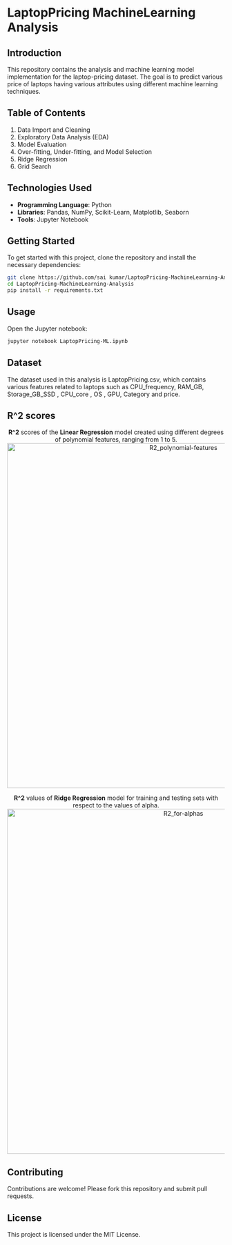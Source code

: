 # LaptopPricing MachineLearning Analysis

## Introduction
This repository contains the analysis and machine learning model implementation for the laptop-pricing dataset. The goal is to predict various price of laptops having various attributes using different machine learning techniques.

## Table of Contents
1. Data Import and Cleaning
2. Exploratory Data Analysis (EDA)
3. Model Evaluation
4. Over-fitting, Under-fitting, and Model Selection
5. Ridge Regression
6. Grid Search

## Technologies Used
- **Programming Language**: Python
- **Libraries**: Pandas, NumPy, Scikit-Learn, Matplotlib, Seaborn
- **Tools**: Jupyter Notebook

## Getting Started
To get started with this project, clone the repository and install the necessary dependencies:
```bash
git clone https://github.com/sai kumar/LaptopPricing-MachineLearning-Analysis.git
cd LaptopPricing-MachineLearning-Analysis
pip install -r requirements.txt
```

## Usage
Open the Jupyter notebook:
```bash
jupyter notebook LaptopPricing-ML.ipynb
```

## Dataset
The dataset used in this analysis is LaptopPricing.csv, which contains various features related to laptops such as CPU_frequency, RAM_GB, Storage_GB_SSD , CPU_core , OS , GPU, Category and price.

## R^2 scores
<div align="center">
  
  **R^2** scores of the **Linear Regression** model created using different degrees of polynomial features, ranging from 1 to 5.
  <img src="src/R2_1.png" alt="R2_polynomial-features" width="800"/>
  
  **R^2** values of **Ridge Regression** model for training and testing sets with respect to the values of alpha.
  <img src="src/R2_2.png" alt="R2_for-alphas" width="800"/>
</div>

## Contributing
Contributions are welcome! Please fork this repository and submit pull requests.

## License
This project is licensed under the MIT License.
